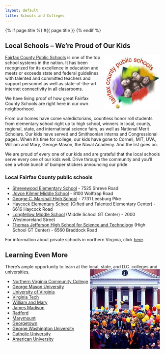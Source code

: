 ```yaml
---
layout: default
title: Schools and Colleges
---
```


{% if page.title %} 
#{{ page.title }}
{% endif %}

## Local Schools – We’re Proud of Our Kids

[Fairfax County Public Schools](http://www.fcps.edu) <img alt="Fairfax County Public Schools" class="inlineRight" src="images/school_fcps.jpg" style="float: right;" />is one of the top school systems in the nation. It has been recognized for its excellence in education and meets or exceeds state and federal guidelines with talented and committed teachers and support personnel as well as state-of-the-art internet connectivity in all classrooms.

We have living proof of how great Fairfax County Schools are right here in our own neighborhood.

From our homes have come valedictorians, countless honor roll students from elementary school right up to high school, winners in local, county, regional, state, and international science fairs, as well as National Merit Scholars. Our kids have served and Smithsonian interns and Congressional pages. When it’s time for college, our kids have gone to Cornell, MIT, UVA, William and Mary, George Mason, the Naval Academy. And the list goes on.

We are proud of every one of our kids and are grateful that the local schools serve every one of our kids well. Drive through the community and you’ll see a whole bunch of bumper stickers announcing our pride.

### Local Fairfax County public schools

*   [Shrevewood Elementary School](http://www.fcps.edu/ShrevewoodES/) - 7525 Shreve Road
*   [Joyce Kilmer Middle School](http://www.fcps.edu/KilmerMS/) - 8100 Wolftrap Road
*   [George C. Marshall High School](http://www.fcps.edu/MarshallHS/) - 7731 Leesburg Pike
*   [Haycock Elementary School](http://www.fcps.edu/HaycockES/) (Gifted and Talented Elementary Center) - 6616 Haycock Road
*   [Longfellow Middle School](http://www.fcps.edu/LongfellowMS/) (Middle School GT Center) - 2000 Westmoreland Street
*   [Thomas Jefferson High School for Science and Technology](http://www.tjhsst.edu/) (High School GT Center) - 6560 Braddock Road

For information about private schools in northern Virginia, click [here](http://www.northernva.com/c21/schools-private.html).

## Learning Even More

There’s ample opportunity to learn at the local, state, and D.C. colleges and universities. <img alt="University" class="inlineRight" src="images/school_uva.jpg" style="float: right;" />

*   [Northern Virginia Community College](http://www.nvcc.edu)
*   [George Mason University](http://www.gmu.edu)
*   [University of Virginia](http://www.virginia.edu)
*   [Virginia Tech](http://www.vt.edu)
*   [William and Mary](http://www.wm.edu)
*   [James Madison](http://www.jmu.edu)
*   [Radford](http://www.runet.edu)
*   [Marymount](http://www.marymount.edu)
*   [Georgetown](http://www.georgetown.edu)
*   [George Washington University](http://www.gwu.edu)
*   [Catholic University](http://www.cua.edu)
*   [American University](http://www.american.edu)
